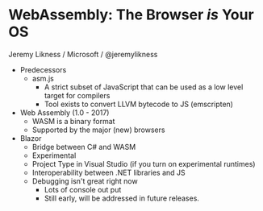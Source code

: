 # WebAssembly: The Browser _is_ Your OS

Jeremy Likness / Microsoft / @jeremylikness

  * Predecessors
    * asm.js
      * A strict subset of JavaScript that can be used as a low level target for compilers
      * Tool exists to convert LLVM bytecode to JS (emscripten)
  * Web Assembly (1.0 - 2017)
    * WASM is a binary format
    * Supported by the major (new) browsers
  * Blazor
    * Bridge between C# and WASM
    * Experimental
    * Project Type in Visual Studio (if you turn on experimental runtimes)
    * Interoperability between .NET libraries and JS       
    * Debugging isn't great right now
      * Lots of console out put
      * Still early, will be addressed in future releases.
      